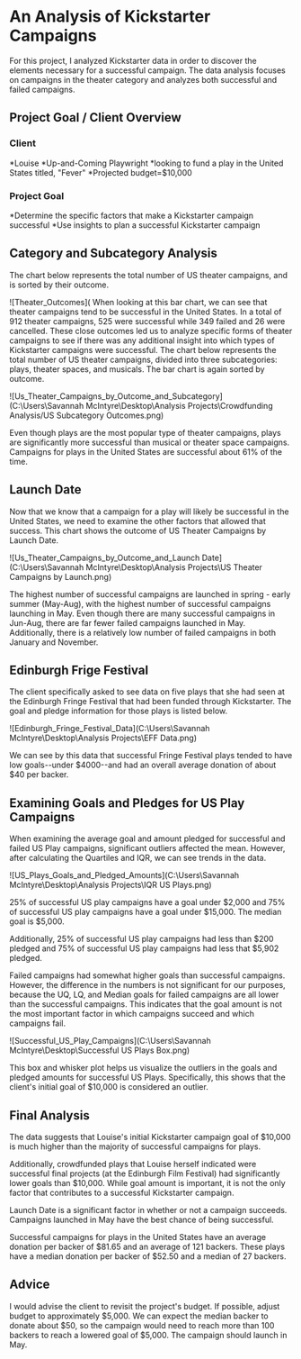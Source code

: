 # An Analysis of Kickstarter Campaigns
For this project, I analyzed Kickstarter data in order to discover the elements necessary for a successful campaign. The data analysis focuses on campaigns in the theater category and analyzes both successful and failed campaigns. 

## Project Goal / Client Overview

### Client
*Louise
*Up-and-Coming Playwright
*looking to fund a play in the United States titled, "Fever"
*Projected budget=$10,000

### Project Goal
*Determine the specific factors that make a Kickstarter campaign successful
*Use insights to plan a successful Kickstarter campaign

## Category and Subcategory Analysis 
The chart below represents the total number of US theater campaigns, and is sorted by their outcome. 

![Theater_Outcomes](
When looking at this bar chart, we can see that theater campaigns tend to be successful in the United States. In a total of 912 theater campaigns, 525 were successful while 349 failed and 26 were cancelled. These close outcomes led us to analyze specific forms of theater campaigns to see if there was any additional insight into which types of Kickstarter campaigns were successful. 
The chart below represents the total number of US theater campaigns, divided into three subcategories: plays, theater spaces, and musicals. The bar chart is again sorted by outcome. 

![Us_Theater_Campaigns_by_Outcome_and_Subcategory](C:\Users\Savannah McIntyre\Desktop\Analysis Projects\Crowdfunding Analysis/US Subcategory Outcomes.png)

Even though plays are the most popular type of theater campaigns, plays are significantly more successful than musical or theater space campaigns. Campaigns for plays in the United States are successful about 61% of the time. 

## Launch Date 

Now that we know that a campaign for a play will likely be successful in the United States, we need to examine the other factors that allowed that success.
This chart shows the outcome of US Theater Campaigns by Launch Date. 

![Us_Theater_Campaigns_by_Outcome_and_Launch Date](C:\Users\Savannah McIntyre\Desktop\Analysis Projects\US Theater Campaigns by Launch.png)

The highest number of successful campaigns are launched in spring - early summer (May-Aug), with the highest number of successful campaigns launching in May. Even though there are many successful campaigns in Jun-Aug, there are far fewer failed campaigns launched in May. Additionally, there is a relatively low number of failed campaigns in both January and November. 

## Edinburgh Frige Festival

The client specifically asked to see data on five plays that she had seen at the Edinburgh Fringe Festival that had been funded through Kickstarter. The goal and pledge information for those plays is listed below. 

![Edinburgh_Fringe_Festival_Data](C:\Users\Savannah McIntyre\Desktop\Analysis Projects\EFF Data.png)

We can see by this data that successful Fringe Festival plays tended to have low goals--under $4000--and had an overall average donation of about $40 per backer. 

## Examining Goals and Pledges for US Play Campaigns

When examining the average goal and amount pledged for successful and failed US Play campaigns, significant outliers affected the mean. However, after calculating the Quartiles and IQR, we can see trends in the data. 

![US_Plays_Goals_and_Pledged_Amounts](C:\Users\Savannah McIntyre\Desktop\Analysis Projects\IQR US Plays.png)

25% of successful US play campaigns have a goal under $2,000 and 75% of successful US play campaigns have a goal under $15,000. The median goal is $5,000. 

Additionally, 25% of successful US play campaigns had less than $200 pledged and 75% of successful US play campaigns had less that $5,902 pledged. 

Failed campaigns had somewhat higher goals than successful campaigns. However, the difference in the numbers is not significant for our purposes, because the UQ, LQ, and Median goals for failed campaigns are all lower than the successful campaigns. This indicates that the goal amount is not the most important factor in which campaigns succeed and which campaigns fail. 

![Successful_US_Play_Campaigns](C:\Users\Savannah McIntyre\Desktop\Successful US Plays Box.png)

This box and whisker plot helps us visualize the outliers in the goals and pledged amounts for successful US Plays. Specifically, this shows that the client's initial goal of $10,000 is considered an outlier. 

## Final Analysis 

The data suggests that Louise's initial Kickstarter campaign goal of $10,000 is much higher than the majority of successful campaigns for plays.

Additionally, crowdfunded plays that Louise herself indicated were successful final projects (at the Edinburgh Film Festival) had significantly lower goals than $10,000. While goal amount is important, it is not the only factor that contributes to a successful Kickstarter campaign. 

Launch Date is a significant factor in whether or not a campaign succeeds. Campaigns launched in May have the best chance of being successful. 

Successful campaigns for plays in the United States have an average donation per backer of $81.65 and an average of 121 backers. These plays have a median donation per backer of $52.50 and a median of 27 backers.

## Advice

I would advise the client to revisit the project's budget. If possible, adjust budget to approximately $5,000. We can expect the median backer to donate about $50, so the campaign would need to reach more than 100 backers to reach a lowered goal of $5,000. The campaign should launch in May. 
